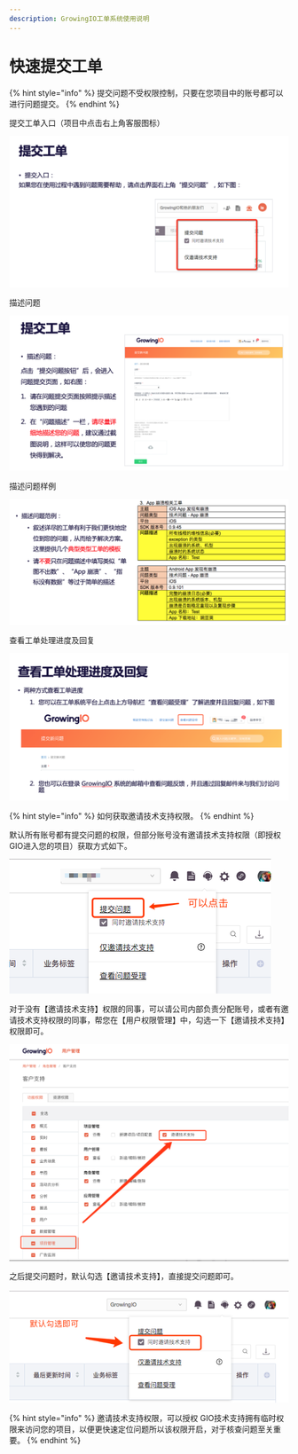 ```yaml
---
description: GrowingIO工单系统使用说明
---
```


# 快速提交工单

{% hint style="info" %}
提交问题不受权限控制，只要在您项目中的账号都可以进行问题提交。
{% endhint %}

提交工单入口（项目中点击右上角客服图标）

![](.gitbook/assets/1%20%281%29.png)

描述问题

![](.gitbook/assets/2.png)

描述问题样例

![](.gitbook/assets/3.png)

查看工单处理进度及回复

![](.gitbook/assets/5.png)

{% hint style="info" %}
如何获取邀请技术支持权限。
{% endhint %}

默认所有账号都有提交问题的权限，但部分账号没有邀请技术支持权限（即授权 GIO进入您的项目）获取方式如下。

![](.gitbook/assets/6.png)

对于没有【邀请技术支持】权限的同事，可以请公司内部负责分配账号，或者有邀请技术支持权限的同事，帮您在【用户权限管理】中，勾选一下【邀请技术支持】权限即可。

![](.gitbook/assets/7.png)

之后提交问题时，默认勾选【邀请技术支持】，直接提交问题即可。

![](.gitbook/assets/8.png)

{% hint style="info" %}
邀请技术支持权限，可以授权 GIO技术支持拥有临时权限来访问您的项目，以便更快速定位问题所以该权限开启，对于核查问题至关重要。
{% endhint %}

